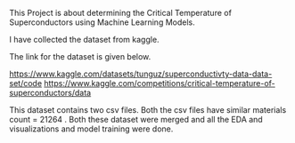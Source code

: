 This Project is about determining the Critical Temperature of Superconductors using Machine Learning Models.

 I have collected the dataset from kaggle. 
 
 The link for the dataset is given below. 

https://www.kaggle.com/datasets/tunguz/superconductivty-data-data-set/code
https://www.kaggle.com/competitions/critical-temperature-of-superconductors/data


This dataset contains two csv files. Both the csv files have similar materials  count = 21264 .
Both these dataset were merged and all the EDA and visualizations and model training were done.
